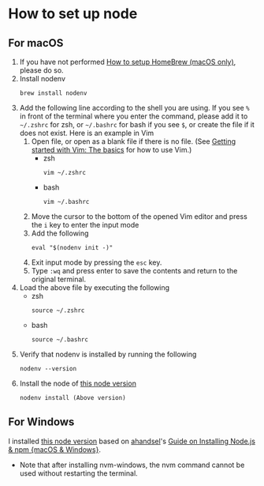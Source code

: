 # How to set up node

## For macOS

1. If you have not performed [How to setup HomeBrew (macOS only)](./setup_brew.md), please do so.
1. Install nodenv
   ```
   brew install nodenv
   ```
1. Add the following line according to the shell you are using. If you see `%` in front of the terminal where you enter the command, please add it to `~/.zshrc` for zsh, or `~/.bashrc` for bash if you see `$`, or create the file if it does not exist. Here is an example in Vim
   1. Open file, or open as a blank file if there is no file. (See [Getting started with Vim: The basics](https://opensource.com/article/19/3/getting-started-vim) for how to use Vim.)
      - zsh
        ```
        vim ~/.zshrc
        ```
      - bash
        ```
        vim ~/.bashrc
        ```
   1. Move the cursor to the bottom of the opened Vim editor and press the `i` key to enter the input mode
   1. Add the following
      ```
      eval "$(nodenv init -)"
      ```
   1. Exit input mode by pressing the `esc` key.
   1. Type `:wq` and press enter to save the contents and return to the original terminal.
1. Load the above file by executing the following
   - zsh
     ```
     source ~/.zshrc
     ```
   - bash
     ```
     source ~/.bashrc
     ```
1. Verify that nodenv is installed by running the following
   ```
   nodenv --version
   ```
1. Install the node of [this node version](../.node-version)
   ```
   nodenv install (Above version)
   ```

## For Windows

I installed [this node version](../.node-version) based on [ahandsel](https://dev.to/ahandsel)'s [Guide on Installing Node.js & npm {macOS & Windows}](https://dev.to/kintonedevprogram/guide-on-installing-nodejs-npm-macos-windows-16ii).

* Note that after installing nvm-windows, the nvm command cannot be used without restarting the terminal.

